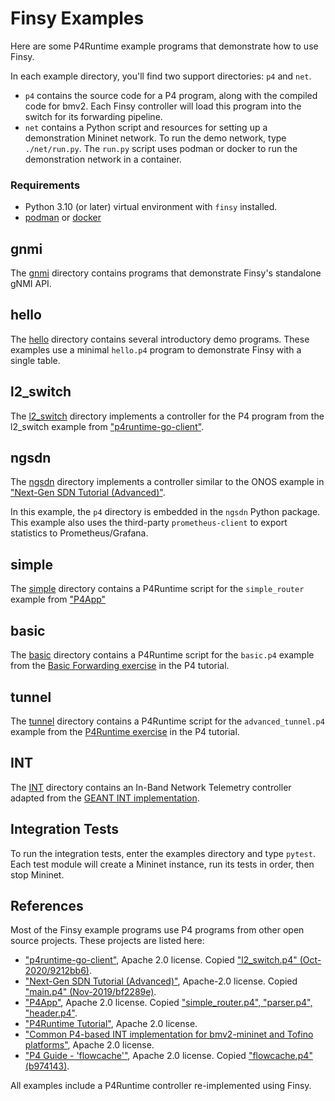 # Finsy Examples

Here are some P4Runtime example programs that demonstrate how to use Finsy.

In each example directory, you'll find two support directories: `p4` and `net`.

- `p4` contains the source code for a P4 program, along with the compiled code for
bmv2. Each Finsy controller will load this program into the switch for its forwarding
pipeline. 
- `net` contains a Python script and resources for setting up a demonstration 
Mininet network. To run the demo network, type `./net/run.py`. The `run.py` script uses 
podman or docker to run the demonstration network in a container.

### Requirements

- Python 3.10 (or later) virtual environment with `finsy` installed.
- [podman](https://podman.io/) or [docker](https://docker.com)

## gnmi

The [gnmi](./gnmi) directory contains programs that demonstrate Finsy's standalone gNMI API.

## hello

The [hello](./hello) directory contains several introductory demo programs. These examples use 
a minimal `hello.p4` program to demonstrate Finsy with a single table.

## l2_switch

The [l2_switch](./l2_switch) directory implements a controller for the P4 program from the
l2_switch example from ["p4runtime-go-client"](https://github.com/antoninbas/p4runtime-go-client).

## ngsdn

The [ngsdn](./ngsdn) directory implements a controller similar to the ONOS example in ["Next-Gen SDN Tutorial (Advanced)"](https://github.com/opennetworkinglab/ngsdn-tutorial).

In this example, the `p4` directory is embedded in the `ngsdn` Python package. This example also uses
the third-party `prometheus-client` to export statistics to Prometheus/Grafana.

## simple

The [simple](./simple) directory contains a P4Runtime script for the `simple_router` example from ["P4App"](https://github.com/p4lang/p4app/tree/master/examples/simple_router.p4app)

## basic

The [basic](./basic) directory contains a P4Runtime script for the `basic.p4` example from the [Basic Forwarding exercise](https://github.com/p4lang/tutorials/tree/master/exercises/basic) in the P4 tutorial.

## tunnel

The [tunnel](./tunnel) directory contains a P4Runtime script for the `advanced_tunnel.p4` example from the [P4Runtime exercise](https://github.com/p4lang/tutorials/tree/master/exercises/p4runtime)  in the P4 tutorial.

## INT

The [INT](./int) directory contains an In-Band Network Telemetry controller adapted from the [GEANT INT implementation](https://github.com/GEANT-DataPlaneProgramming/int-platforms).

## Integration Tests

To run the integration tests, enter the examples directory and type 
`pytest`. Each test module will create a Mininet instance, run its tests in order, 
then stop Mininet.

## References

Most of the Finsy example programs use P4 programs from other open source projects. These
projects are listed here:

- ["p4runtime-go-client"](https://github.com/antoninbas/p4runtime-go-client), Apache 2.0 license. Copied ["l2_switch.p4" (Oct-2020/9212bb6)](https://github.com/antoninbas/p4runtime-go-client/commits/main/cmd/l2_switch/l2_switch.p4).
- ["Next-Gen SDN Tutorial (Advanced)"](https://github.com/opennetworkinglab/ngsdn-tutorial), Apache-2.0 license. Copied ["main.p4" (Nov-2019/bf2289e)](https://github.com/opennetworkinglab/ngsdn-tutorial/commits/advanced/solution/p4src/main.p4).
- ["P4App"](https://github.com/p4lang/p4app), Apache 2.0 license. Copied ["simple_router.p4", "parser.p4", "header.p4"](https://github.com/p4lang/p4app/tree/master/examples/simple_router.p4app).
- ["P4Runtime Tutorial"](https://github.com/p4lang/tutorials), Apache 2.0 license.
- ["Common P4-based INT implementation for bmv2-mininet and Tofino platforms"](https://github.com/GEANT-DataPlaneProgramming/int-platforms), Apache 2.0 license.
- ["P4 Guide - 'flowcache'"](https://github.com/jafingerhut/p4-guide/blob/master/flowcache), Apache 2.0 license. Copied ["flowcache.p4" (b974143)](https://github.com/jafingerhut/p4-guide/blob/master/flowcache/flowcache.p4).

All examples include a P4Runtime controller re-implemented using Finsy.
